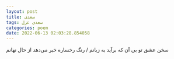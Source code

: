```yaml
---
layout: post
title: سعدی
tags: سعدی غزل
categories: poem
date: 2022-06-13 02:03:28.854058
---
```


سخن عشق تو بی آن که برآید به زبانم / رنگ رخساره خبر می‌دهد از حال نهانم